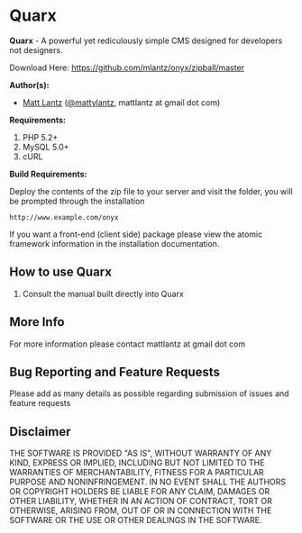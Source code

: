 # Quarx

**Quarx** - A powerful yet rediculously simple CMS designed for developers not designers.

Download Here: https://github.com/mlantz/onyx/zipball/master

**Author(s):**

* [Matt Lantz](https://github.com/mlantz) ([@mattylantz](http://twitter.com/mattylantz), mattlantz at gmail dot com)

**Requirements:**

1. PHP 5.2+
2. MySQL 5.0+
3. cURL

**Build Requirements:**

Deploy the contents of the zip file to your server and visit the folder, you will be prompted through the installation

    http://www.example.com/onyx

If you want a front-end (client side) package please view the atomic framework information in the installation documentation.

## How to use Quarx

1. Consult the manual built directly into Quarx

## More Info
For more information please contact mattlantz at gmail dot com

## Bug Reporting and Feature Requests

Please add as many details as possible regarding submission of issues and feature requests

## Disclaimer

THE SOFTWARE IS PROVIDED "AS IS", WITHOUT WARRANTY OF ANY KIND, EXPRESS OR IMPLIED, INCLUDING BUT NOT LIMITED TO THE WARRANTIES OF MERCHANTABILITY, FITNESS FOR A PARTICULAR PURPOSE AND NONINFRINGEMENT. IN NO EVENT SHALL THE AUTHORS OR COPYRIGHT HOLDERS BE LIABLE FOR ANY CLAIM, DAMAGES OR OTHER LIABILITY, WHETHER IN AN ACTION OF CONTRACT, TORT OR OTHERWISE, ARISING FROM, OUT OF OR IN CONNECTION WITH THE SOFTWARE OR THE USE OR OTHER DEALINGS IN THE SOFTWARE.
